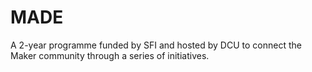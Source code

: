 # MADE
A 2-year programme funded by SFI and hosted by DCU to connect the Maker community through a series of initiatives.
